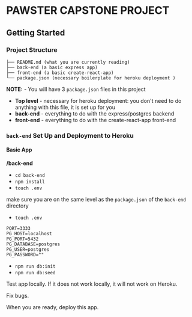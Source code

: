 # PAWSTER CAPSTONE PROJECT

## Getting Started

### Project Structure

```
├── README.md (what you are currently reading)
├── back-end (a basic express app)
├── front-end (a basic create-react-app)
└── package.json (necessary boilerplate for heroku deployment )
```

**NOTE:** - You will have 3 `package.json` files in this project

- **Top level** - necessary for heroku deployment: you don't need to do anything with this file, it is set up for you
- **back-end** - everything to do with the express/postgres backend
- **front-end** - everything to do with the create-react-app front-end

### `back-end` Set Up and Deployment to Heroku

#### Basic App

**/back-end**

- `cd back-end`
- `npm install`
- `touch .env`

make sure you are on the same level as the `package.json` of the `back-end` directory

- `touch .env`

```
PORT=3333
PG_HOST=localhost
PG_PORT=5432
PG_DATABASE=postgres
PG_USER=postgres
PG_PASSWORD=""
```

- `npm run db:init`
- `npm run db:seed`

Test app locally. If it does not work locally, it will not work on Heroku.

Fix bugs.

When you are ready, deploy this app. 
